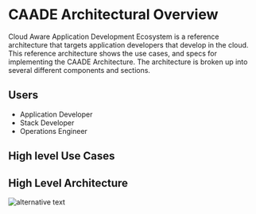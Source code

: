 # CAADE Architectural Overview
Cloud Aware Application Development Ecosystem is a reference architecture that 
targets application developers that develop in the cloud. This reference architecture shows the use cases,
and specs for implementing the CAADE Architecture. The architecture is broken up into several different
components and sections.

## Users
 * Application Developer
 * Stack Developer 
 * Operations Engineer

## High level Use Cases

## High Level Architecture

![alternative text](http://www.plantuml.com/plantuml/proxy?idx=0&src=https://raw.githubusercontent.com/CAADE/Caade/master/design/%20Top%20Level%20Architecture.puml?token=ATg_yUiHs3M4-Tu75ewHVmqhOnb2Le1kks5X2OVuwA%3D%3D)
